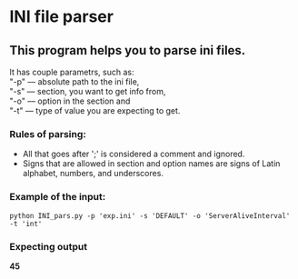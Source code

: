 # INI file parser

<h2>This program helps you to parse ini files.</h2>

<p>It has couple parametrs, such as: <br>
"-p" –– absolute path to the ini file,<br>
"-s" –– section, you want to get info from,<br>
"-o" –– option in the section and <br>
"-t" –– type of value you are expecting to get.</p>

<h3>Rules of parsing:</h3>
<ul>
    <li>All that goes after ';' is considered a comment and ignored.</li>
    <li>Signs that are allowed in section and option names are signs of Latin alphabet, numbers, and underscores. </li>
</ul>

<h3>Example of the input:</h3>
<code>python INI_pars.py -p 'exp.ini' -s 'DEFAULT' -o 'ServerAliveInterval' -t 'int'</code>
<h3>Expecting output</h3>
<strong>45</strong>
